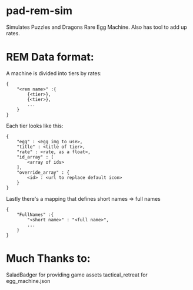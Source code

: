 # pad-rem-sim

Simulates Puzzles and Dragons Rare Egg Machine.
Also has tool to add up rates.

# REM Data format:
A machine is divided into tiers by rates:
```
{	
	"<rem name>" :{
		{<tier>},
		{<tier>},
		...
	}
}
```
Each tier looks like this:
```
{
	"egg" : <egg img to use>,
	"title" : <title of tier>,
	"rate" : <rate, as a float>,
	"id_array" : [
		<array of ids>
	],
	"override_array" : {
		<id> : <url to replace default icon>
	}
}
```
Lastly there's a mapping that defines short names => full names
```
{
	"FullNames" :{
		"<short name>" : "<full name>",
		...
	}
}
```
# Much Thanks to:

SaladBadger for providing game assets
tactical_retreat for egg_machine.json
